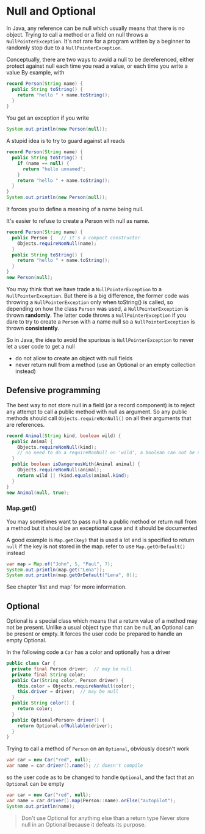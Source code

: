 # Null and Optional

In Java, any reference can be null which usually means that there is no object.
Trying to call a method or a field on null throws a `NullPointerException`.
It's not rare for a program written by a beginner to randomly stop due to a
`NullPointerException`.

Conceptually, there are two ways to avoid a null to be dereferenced,
either protect against null each time you read a value, or each time you write a value
By example, with
```java
record Person(String name) {
  public String toString() {
    return "hello " + name.toString(); 
  }
}
```

You get an exception if you write
```java
System.out.println(new Person(null));
```

A stupid idea is to try to guard against all reads
```java
record Person(String name) {
  public String toString() {
    if (name == null) {
      return "hello unnamed"; 
    }
    return "hello " + name.toString(); 
  }
}
System.out.println(new Person(null));
```

It forces you to define a meaning of a name being null.

It's easier to refuse to create a Person with null as name.
```java
record Person(String name) {
  public Person {   // it's a compact constructor
    Objects.requireNonNull(name);
  }
  public String toString() {
    return "hello " + name.toString(); 
  }
}
new Person(null);
```

You may think that we have trade a `NullPointerException` to a `NullPointerException`.
But there is a big difference, the former code was throwing a `NullPointerException`
only when toString() is called, so depending on how the class `Person` was used,
a `NullPointerException` is thrown __randomly__.
The latter code throws a `NullPointerException` if you dare to try to create
a `Person` with a name null so a `NullPointerException` is thrown __consistently__.

So in Java, the idea to avoid the spurious is `NullPointerException` to never let
a user code to get a null
- do not allow to create an object with null fields
- never return null from a method (use an Optional or an empty collection instead)


## Defensive programming

The best way to not store null in a field (or a record component) is to reject any attempt
to call a public method with null as argument. So any public methods should call
`Objects.requireNonNull()` on all their arguments that are references.
```java
record Animal(String kind, boolean wild) {
  public Animal {
    Objects.requireNonNull(kind);
    // no need to do a requireNonNull on 'wild', a boolean can not be null
  }
  public boolean isDangerousWith(Animal animal) {
    Objects.requireNonNull(animal);
    return wild || !kind.equals(animal.kind);
  }
}
new Animal(null, true);
```

### Map.get()

You may sometimes want to pass null to a public method or return null from a method
but it should be an exceptional case and it should be documented

A good example is `Map.get(key)` that is used a lot and is specified to return `null`
if the key is not stored in the map. refer to use `Map.getOrDefault()` instead
```java
var map = Map.of("John", 5, "Paul", 7);
System.out.println(map.get("Lena"));
System.out.println(map.getOrDefault("Lena", 0));
```

See chapter 'list and map' for more information.


## Optional
Optional is a special class which means that a return value of a method may not be present.
Unlike a usual object type that can be null, an Optional can be present or empty.
It forces the user code be prepared to handle an empty Optional.

In the following code a `Car` has a color and optionally has a driver
```java
public class Car {
  private final Person driver;  // may be null
  private final String color;
  public Car(String color, Person driver) {
    this.color = Objects.requireNonNull(color);
    this.driver = driver;  // may be null
  }
  public String color() {
    return color;
  }
  public Optional<Person> driver() {
    return Optional.ofNullable(driver);
  }
}
```

Trying to call a method of `Person` on an `Optional`, obviously doesn't work
```java
var car = new Car("red", null);
var name = car.driver().name(); // doesn't compile
```


so the user code as to be changed to handle `Optional`, and the fact that
an `Optional` can be empty
```java
var car = new Car("red", null);
var name = car.driver().map(Person::name).orElse("autopilot");
System.out.println(name);
```

> Don't use Optional for anything else than a return type
> Never store null in an Optional because it defeats its purpose.


